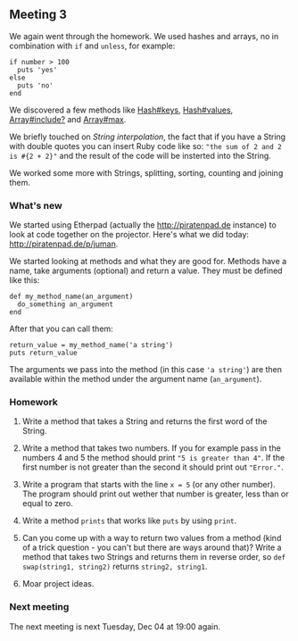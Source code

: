 ## Meeting 3

We again went through the homework. We used hashes and arrays, no in combination with `if` and `unless`, for example:

    if number > 100
      puts 'yes'
    else
      puts 'no'
    end

We discovered a few methods like [Hash#keys](http://apidock.com/ruby/v1_9_3_125/Hash/keys), [Hash#values](http://apidock.com/ruby/v1_9_3_125/Hash/values), [Array#include?](http://apidock.com/ruby/Array/include%3F) and [Array#max](http://apidock.com/ruby/Enumerable/max).

We briefly touched on _String interpolation_, the fact that if you have a String with double quotes you can insert Ruby code like so: `"the sum of 2 and 2 is #{2 + 2}"` and the result of the code will be insterted into the String.

We worked some more with Strings, splitting, sorting, counting and joining them.

### What's new

We started using Etherpad (actually the <http://piratenpad.de> instance) to look at code together on the projector. Here's what we did today: <http://piratenpad.de/p/juman>.

We started looking at methods and what they are good for. Methods have a name, take arguments (optional) and return a value. They must be defined like this:

    def my_method_name(an_argument)
      do_something an_argument
    end

After that you can call them:

    return_value = my_method_name('a string')
    puts return_value

The arguments we pass into the method (in this case `'a string'`) are then available within the method under the argument name (`an_argument`).

### Homework

1. Write a method that takes a String and returns the first word of the String.

2. Write a method that takes two numbers. If you for example pass in the numbers 4 and 5 the method should print `"5 is greater than 4"`. If the first number is not greater than the second it should print out `"Error."`.

3. Write a program that starts with the line `x = 5` (or any other number). The program should print out wether that number is greater, less than or equal to zero.

4. Write a method `prints` that works like `puts` by using `print`.

5. Can you come up with a way to return two values from a method (kind of a trick question - you can't but there are ways around that)? Write a method that takes two Strings and returns them in reverse order, so `def swap(string1, string2)` returns `string2, string1`.

6. Moar project ideas.

### Next meeting

The next meeting is next Tuesday, Dec 04 at 19:00 again.
